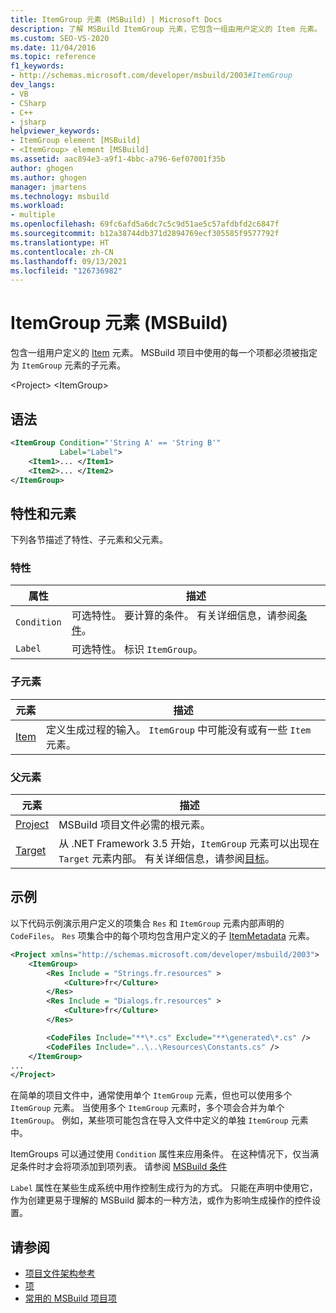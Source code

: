 ```yaml
---
title: ItemGroup 元素 (MSBuild) | Microsoft Docs
description: 了解 MSBuild ItemGroup 元素，它包含一组由用户定义的 Item 元素。 每项都必须是 ItemGroup 的子级。
ms.custom: SEO-VS-2020
ms.date: 11/04/2016
ms.topic: reference
f1_keywords:
- http://schemas.microsoft.com/developer/msbuild/2003#ItemGroup
dev_langs:
- VB
- CSharp
- C++
- jsharp
helpviewer_keywords:
- ItemGroup element [MSBuild]
- <ItemGroup> element [MSBuild]
ms.assetid: aac894e3-a9f1-4bbc-a796-6ef07001f35b
author: ghogen
ms.author: ghogen
manager: jmartens
ms.technology: msbuild
ms.workload:
- multiple
ms.openlocfilehash: 69fc6afd5a6dc7c5c9d51ae5c57afdbfd2c6847f
ms.sourcegitcommit: b12a38744db371d2894769ecf305585f9577792f
ms.translationtype: HT
ms.contentlocale: zh-CN
ms.lasthandoff: 09/13/2021
ms.locfileid: "126736982"
---
```

# <a name="itemgroup-element-msbuild"></a>ItemGroup 元素 (MSBuild)

包含一组用户定义的 [Item](../msbuild/item-element-msbuild.md) 元素。 MSBuild 项目中使用的每一个项都必须被指定为 `ItemGroup` 元素的子元素。

\<Project>
\<ItemGroup>

## <a name="syntax"></a>语法

```xml
<ItemGroup Condition="'String A' == 'String B'"
           Label="Label">
    <Item1>... </Item1>
    <Item2>... </Item2>
</ItemGroup>
```

## <a name="attributes-and-elements"></a>特性和元素

下列各节描述了特性、子元素和父元素。

### <a name="attributes"></a>特性

|属性|描述|
|---------------|-----------------|
|`Condition`|可选特性。 要计算的条件。 有关详细信息，请参阅[条件](../msbuild/msbuild-conditions.md)。|
|`Label`|可选特性。 标识 `ItemGroup`。 |

### <a name="child-elements"></a>子元素

|元素|描述|
|-------------|-----------------|
|[Item](../msbuild/item-element-msbuild.md)|定义生成过程的输入。 `ItemGroup` 中可能没有或有一些 `Item` 元素。|

### <a name="parent-elements"></a>父元素

| 元素 | 描述 |
| - | - |
| [Project](../msbuild/project-element-msbuild.md) | MSBuild 项目文件必需的根元素。 |
| [Target](../msbuild/target-element-msbuild.md) | 从 .NET Framework 3.5 开始，`ItemGroup` 元素可以出现在 `Target` 元素内部。 有关详细信息，请参阅[目标](../msbuild/msbuild-targets.md)。 |

## <a name="example"></a>示例

以下代码示例演示用户定义的项集合 `Res` 和 `ItemGroup` 元素内部声明的 `CodeFiles`。 `Res` 项集合中的每个项均包含用户定义的子 [ItemMetadata](../msbuild/itemmetadata-element-msbuild.md) 元素。

```xml
<Project xmlns="http://schemas.microsoft.com/developer/msbuild/2003">
    <ItemGroup>
        <Res Include = "Strings.fr.resources" >
            <Culture>fr</Culture>
        </Res>
        <Res Include = "Dialogs.fr.resources" >
            <Culture>fr</Culture>
        </Res>

        <CodeFiles Include="**\*.cs" Exclude="**\generated\*.cs" />
        <CodeFiles Include="..\..\Resources\Constants.cs" />
    </ItemGroup>
...
</Project>
```

在简单的项目文件中，通常使用单个 `ItemGroup` 元素，但也可以使用多个 `ItemGroup` 元素。 当使用多个 `ItemGroup` 元素时，多个项会合并为单个 `ItemGroup`。 例如，某些项可能包含在导入文件中定义的单独 `ItemGroup` 元素中。

ItemGroups 可以通过使用 `Condition` 属性来应用条件。 在这种情况下，仅当满足条件时才会将项添加到项列表。 请参阅 [MSBuild 条件](msbuild-conditions.md)

`Label` 属性在某些生成系统中用作控制生成行为的方式。 只能在声明中使用它，作为创建更易于理解的 MSBuild 脚本的一种方法，或作为影响生成操作的控件设置。

## <a name="see-also"></a>请参阅

- [项目文件架构参考](../msbuild/msbuild-project-file-schema-reference.md)
- [项](../msbuild/msbuild-items.md)
- [常用的 MSBuild 项目项](../msbuild/common-msbuild-project-items.md)
